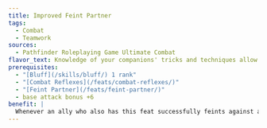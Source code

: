 ```yaml
---
title: Improved Feint Partner
tags:
  - Combat
  - Teamwork
sources:
  - Pathfinder Roleplaying Game Ultimate Combat
flavor_text: Knowledge of your companions' tricks and techniques allow you to take even greater advantage of your allies' feints.
prerequisites:
  - "[Bluff](/skills/bluff/) 1 rank"
  - "[Combat Reflexes](/feats/combat-reflexes/)"
  - "[Feint Partner](/feats/feint-partner/)"
  - base attack bonus +6
benefit: |
  Whenever an ally who also has this feat successfully feints against an opponent, that opponent provokes an attack of opportunity from you.
---
```

